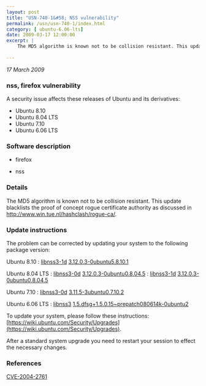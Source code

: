 ```yaml
---
layout: post
title: "USN-740-1&#58; NSS vulnerability"
permalink: /usn/usn-740-1/index.html
category: [ ubuntu-6.06-lts]
date: 2009-03-17 12:00:00
excerpt: |
    The MD5 algorithm is known not to be collision resistant. This update blacklists the proof of concept rogue certificate authority as discussed in http://www.win.tue.nl/hashclash/rogue-ca/. 
    
--- 
```

 
 

*17 March 2009*

### nss, firefox vulnerability

A security issue affects these releases of Ubuntu and its derivatives:

* Ubuntu 8.10
* Ubuntu 8.04 LTS
* Ubuntu 7.10
* Ubuntu 6.06 LTS

### Software description

* firefox 

* nss 

### Details

The MD5 algorithm is known not to be collision resistant. This update blacklists the proof of concept rogue certificate authority as discussed in http://www.win.tue.nl/hashclash/rogue-ca/. 

### Update instructions

The problem can be corrected by updating your system to the following package version:

Ubuntu 8.10
 : [libnss3-1d](https://launchpad.net/ubuntu/+source/nss) <span> [3.12.0.3-0ubuntu5.8.10.1](https://launchpad.net/ubuntu/+source/nss/3.12.0.3-0ubuntu5.8.10.1) </span> 

Ubuntu 8.04 LTS
 : [libnss3-0d](https://launchpad.net/ubuntu/+source/nss) <span> [3.12.0.3-0ubuntu0.8.04.5](https://launchpad.net/ubuntu/+source/nss/3.12.0.3-0ubuntu0.8.04.5) </span> 
 : [libnss3-1d](https://launchpad.net/ubuntu/+source/nss) <span> [3.12.0.3-0ubuntu0.8.04.5](https://launchpad.net/ubuntu/+source/nss/3.12.0.3-0ubuntu0.8.04.5) </span> 

Ubuntu 7.10
 : [libnss3-0d](https://launchpad.net/ubuntu/+source/nss) <span> [3.11.5-3ubuntu0.7.10.2](https://launchpad.net/ubuntu/+source/nss/3.11.5-3ubuntu0.7.10.2) </span> 

Ubuntu 6.06 LTS
 : [libnss3](https://launchpad.net/ubuntu/+source/firefox) <span> [1.5.dfsg+1.5.0.15~prepatch080614k-0ubuntu2](https://launchpad.net/ubuntu/+source/firefox/1.5.dfsg+1.5.0.15~prepatch080614k-0ubuntu2) </span> 

To update your system, please follow these instructions: [https://wiki.ubuntu.com/Security/Upgrades](https://wiki.ubuntu.com/Security/Upgrades).

After a standard system upgrade you need to restart your session to effect the necessary changes. 

### References

 
 [CVE-2004-2761](http://people.ubuntu.com/~ubuntu-security/cve/CVE-2004-2761)
 

